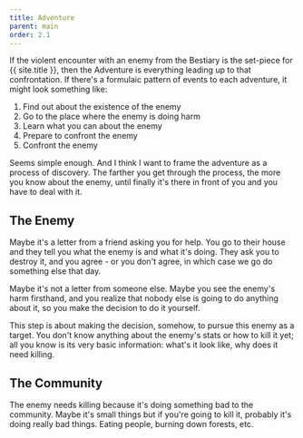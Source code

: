 ```yaml
---
title: Adventure
parent: main
order: 2.1
---
```


If the violent encounter with an enemy from the Bestiary is the set-piece for {{ site.title }}, then the Adventure is everything leading up to that confrontation. If there's a formulaic pattern of events to each adventure, it might look something like:
1. Find out about the existence of the enemy
2. Go to the place where the enemy is doing harm
3. Learn what you can about the enemy
4. Prepare to confront the enemy
5. Confront the enemy

Seems simple enough. And I think I want to frame the adventure as a process of discovery. The farther you get through the process, the more you know about the enemy, until finally it's there in front of you and you have to deal with it.

## The Enemy
Maybe it's a letter from a friend asking you for help. You go to their house and they tell you what the enemy is and what it's doing. They ask you to destroy it, and you agree - or you don't agree, in which case we go do something else that day.

Maybe it's not a letter from someone else. Maybe you see the enemy's harm firsthand, and you realize that nobody else is going to do anything about it, so you make the decision to do it yourself.

This step is about making the decision, somehow, to pursue this enemy as a target. You don't know anything about the enemy's stats or how to kill it yet; all you know is its very basic information: what's it look like, why does it need killing.

## The Community
The enemy needs killing because it's doing something bad to the community. Maybe it's small things but if you're going to kill it, probably it's doing really bad things. Eating people, burning down forests, etc.